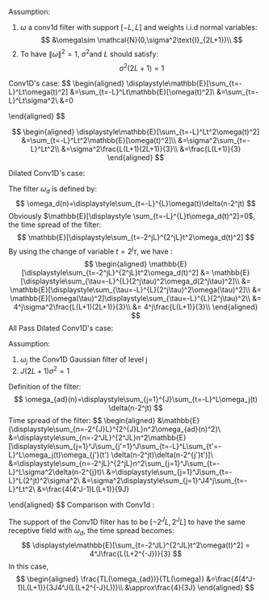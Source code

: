 Assumption: 

1. $\omega$ a conv1d filter with support $[-L,L]$​ and weights i.i.d normal variables: 
$$
&\omega\sim \mathcal{N}(0,\sigma^2\text{I}_{2L+1})\\
$$
2. To have $\rVert\omega\lVert^2=1$, $\sigma^2$and $L$ should satisfy:
   $$
   \sigma^2(2L+1)=1
   $$

Conv1D's case:
$$
\begin{aligned}
\displaystyle\mathbb{E}[\sum_{t=-L}^Lt\omega(t)^2]
&=\sum_{t=-L}^Lt\mathbb{E}[\omega(t)^2]\\
&=\sum_{t=-L}^Lt\sigma^2\\
&=0

\end{aligned}
$$

$$
\begin{aligned}
\displaystyle\mathbb{E}[\sum_{t=-L}^Lt^2\omega(t)^2]
&=\sum_{t=-L}^Lt^2\mathbb{E}[\omega(t)^2]\\
&=\sigma^2\sum_{t=-L}^Lt^2\\
&=\sigma^2\frac{L(L+1)(2L+1)}{3}\\
&=\frac{L(L+1)}{3}
\end{aligned}
$$

Dilated Conv1D's case: 

The filter $\omega_d$ is defined by:
$$
\omega_d(n)=\displaystyle\sum_{t=-L}^{L}\omega(t)\delta(n-2^jt)
$$
Obviously  $\mathbb{E}[\displaystyle \sum_{t=-L}^{L}t\omega_d(t)^2]=0$, the time spread of the filter: 
$$
\mathbb{E}[\displaystyle\sum_{t=-2^jL}^{2^jL}t^2\omega_d(t)^2]
$$
By using the change of variable $t=2^j\tau$, we have :
$$
\begin{aligned}
\mathbb{E}[\displaystyle\sum_{t=-2^jL}^{2^jL}t^2\omega_d(t)^2] 
&= \mathbb{E}[\displaystyle\sum_{\tau=-L}^{L}(2^j\tau)^2\omega_d(2^j\tau)^2]\\
&= \mathbb{E}[\displaystyle\sum_{\tau=-L}^{L}(2^j\tau)^2\omega(\tau)^2]\\
&= \mathbb{E}[\omega(\tau)^2]\displaystyle\sum_{\tau=-L}^{L}(2^j\tau)^2\\
&= 4^j\sigma^2\frac{L(L+1)(2L+1)}{3}\\
&= 4^j\frac{L(L+1)}{3}\\
\end{aligned}
$$
All Pass Dilated Conv1D's case: 

Assumption: 

1. $\omega_j$ the Conv1D Gaussian filter of level j
2. $J(2L+1)\sigma^2=1$​

Definition of the filter:
$$
\omega_{ad}(n)=\displaystyle\sum_{j=1}^{J}\sum_{t=-L}^L\omega_j(t)
\delta(n-2^jt)
$$
Time spread of the filter:
$$
\begin{aligned}
&\mathbb{E}(\displaystyle\sum_{n=-2^{J}L}^{2^{J}L}n^2\omega_{ad}(n)^2)\\
&=\displaystyle\sum_{n=-2^JL}^{2^JL}n^2\mathbb{E}[\displaystyle\sum_{j=1}^J\sum_{j'=1}^J\sum_{t=-L}^L\sum_{t'=-L}^L\omega_j(t)\omega_{j'}(t')
\delta(n-2^jt)\delta(n-2^{j'}t')]\\
&=\displaystyle\sum_{n=-2^jL}^{2^jL}n^2\sum_{j=1}^J\sum_{t=-L}^L\sigma^2\delta(n-2^{j}t)\\
&=\displaystyle\sum_{j=1}^J\sum_{t=-L}^L(2^jt)^2\sigma^2\\
&=\sigma^2\displaystyle\sum_{j=1}^J4^j\sum_{t=-L}^Lt^2\\
&=\frac{4(4^J-1)L(L+1)}{9J}

\end{aligned}
$$
Comparison with Conv1d : 

The support of the Conv1D filter has to be $[-2^JL,2^JL]$ to have the same receptive field with $\omega_d$​​, the time spread becomes:
$$
\displaystyle\mathbb{E}[\sum_{t=-2^JL}^{2^JL}t^2\omega(t)^2] = 4^J\frac{L(L+2^{-J})}{3}
$$
In this case,
$$
\begin{aligned}
\frac{TL(\omega_{ad})}{TL(\omega)}
&=\frac{4(4^J-1)L(L+1)}{3J4^J(L(L+2^{-J}L))}\\
&\approx\frac{4}{3J}
\end{aligned}
$$




